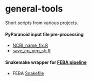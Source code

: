 # general-tools

Short scripts from various projects.

#### PyParanoid input file pre-processing

- [NCBI\_name\_fix.R](NCBI_name_fix.R)
- [save\_cp\_pep_sh.R](save_cp_pep_sh.R)

#### Snakemake wrapper for [FEBA pipeline](https://bitbucket.org/berkeleylab/feba/)

- FEBA [Snakefile](feba/Snakefile)